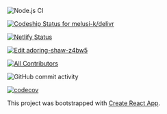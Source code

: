 ![Node.js CI](https://github.com/melusi-k/delivr/workflows/Node.js%20CI/badge.svg)

[![Codeship Status for melusi-k/delivr](https://app.codeship.com/projects/1532b4f0-2cda-0138-b76d-7ac8e46841b3/status?branch=master)](https://app.codeship.com/projects/384632)

[![Netlify Status](https://api.netlify.com/api/v1/badges/abb4525d-5ae6-4452-ad14-0db1bd750acd/deploy-status)](https://app.netlify.com/sites/heuristic-brahmagupta-f163fe/deploys)

[![Edit adoring-shaw-z4bw5](https://codesandbox.io/static/img/play-codesandbox.svg)](https://codesandbox.io/s/adoring-shaw-z4bw5?autoresize=1&fontsize=14&hidenavigation=1&previewwindow=tests&theme=dark&view=editor)

[![All Contributors](https://img.shields.io/badge/all_contributors-5-orange.svg?style=flat-square)](#contributors-)

![GitHub commit activity](https://img.shields.io/github/commit-activity/m/melusi-k/delivr)

[![codecov](https://codecov.io/gh/melusi-k/delivr/branch/master/graph/badge.svg)](https://codecov.io/gh/melusi-k/delivr)

This project was bootstrapped with [Create React App](https://github.com/facebook/create-react-app).
